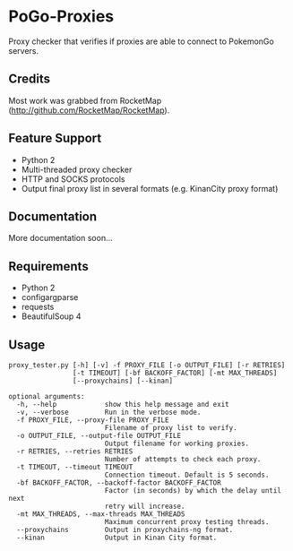 # PoGo-Proxies
Proxy checker that verifies if proxies are able to connect to PokemonGo servers.

## Credits
Most work was grabbed from RocketMap (http://github.com/RocketMap/RocketMap).

## Feature Support
 * Python 2
 * Multi-threaded proxy checker
 * HTTP and SOCKS protocols
 * Output final proxy list in several formats (e.g. KinanCity proxy format)

## Documentation
More documentation soon...

## Requirements
 * Python 2
 * configargparse
 * requests
 * BeautifulSoup 4

## Usage
```
proxy_tester.py [-h] [-v] -f PROXY_FILE [-o OUTPUT_FILE] [-r RETRIES]
                [-t TIMEOUT] [-bf BACKOFF_FACTOR] [-mt MAX_THREADS]
                [--proxychains] [--kinan]

optional arguments:
  -h, --help            show this help message and exit
  -v, --verbose         Run in the verbose mode.
  -f PROXY_FILE, --proxy-file PROXY_FILE
                        Filename of proxy list to verify.
  -o OUTPUT_FILE, --output-file OUTPUT_FILE
                        Output filename for working proxies.
  -r RETRIES, --retries RETRIES
                        Number of attempts to check each proxy.
  -t TIMEOUT, --timeout TIMEOUT
                        Connection timeout. Default is 5 seconds.
  -bf BACKOFF_FACTOR, --backoff-factor BACKOFF_FACTOR
                        Factor (in seconds) by which the delay until next
                        retry will increase.
  -mt MAX_THREADS, --max-threads MAX_THREADS
                        Maximum concurrent proxy testing threads.
  --proxychains         Output in proxychains-ng format.
  --kinan               Output in Kinan City format.
```
